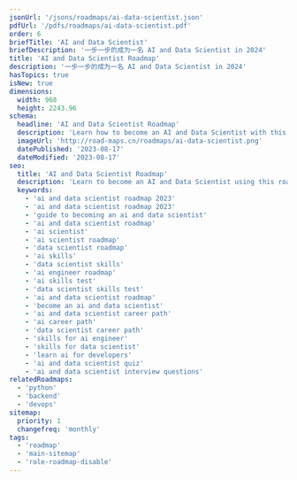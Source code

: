 ```yaml
---
jsonUrl: '/jsons/roadmaps/ai-data-scientist.json'
pdfUrl: '/pdfs/roadmaps/ai-data-scientist.pdf'
order: 6
briefTitle: 'AI and Data Scientist'
briefDescription: '一步一步的成为一名 AI and Data Scientist in 2024'
title: 'AI and Data Scientist Roadmap'
description: '一步一步的成为一名 AI and Data Scientist in 2024'
hasTopics: true
isNew: true
dimensions:
  width: 968
  height: 2243.96
schema:
  headline: 'AI and Data Scientist Roadmap'
  description: 'Learn how to become an AI and Data Scientist with this interactive step by step guide in 2024. We also have resources and short descriptions attached to the roadmap items so you can get everything you want to learn in one place.'
  imageUrl: 'http://road-maps.cn/roadmaps/ai-data-scientist.png'
  datePublished: '2023-08-17'
  dateModified: '2023-08-17'
seo:
  title: 'AI and Data Scientist Roadmap'
  description: 'Learn to become an AI and Data Scientist using this roadmap. Community driven, articles, resources, guides, interview questions, quizzes for modern backend development.'
  keywords:
    - 'ai and data scientist roadmap 2023'
    - 'ai and data scientist roadmap 2023'
    - 'guide to becoming an ai and data scientist'
    - 'ai and data scientist roadmap'
    - 'ai scientist'
    - 'ai scientist roadmap'
    - 'data scientist roadmap'
    - 'ai skills'
    - 'data scientist skills'
    - 'ai engineer roadmap'
    - 'ai skills test'
    - 'data scientist skills test'
    - 'ai and data scientist roadmap'
    - 'become an ai and data scientist'
    - 'ai and data scientist career path'
    - 'ai career path'
    - 'data scientist career path'
    - 'skills for ai engineer'
    - 'skills for data scientist'
    - 'learn ai for developers'
    - 'ai and data scientist quiz'
    - 'ai and data scientist interview questions'
relatedRoadmaps:
  - 'python'
  - 'backend'
  - 'devops'
sitemap:
  priority: 1
  changefreq: 'monthly'
tags:
  - 'roadmap'
  - 'main-sitemap'
  - 'role-roadmap-disable'
---
```

